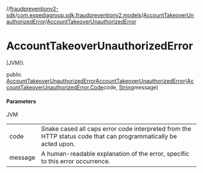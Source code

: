 //[fraudpreventionv2-sdk](../../../index.md)/[com.expediagroup.sdk.fraudpreventionv2.models](../index.md)/[AccountTakeoverUnauthorizedError](index.md)/[AccountTakeoverUnauthorizedError](-account-takeover-unauthorized-error.md)

# AccountTakeoverUnauthorizedError

[JVM]\

public [AccountTakeoverUnauthorizedError](index.md)[AccountTakeoverUnauthorizedError](-account-takeover-unauthorized-error.md)([AccountTakeoverUnauthorizedError.Code](-code/index.md)code, [String](https://docs.oracle.com/javase/8/docs/api/java/lang/String.html)message)

#### Parameters

JVM

| | |
|---|---|
| code | Snake cased all caps error code interpreted from the HTTP status code that can programmatically be acted upon. |
| message | A human-readable explanation of the error, specific to this error occurrence. |
